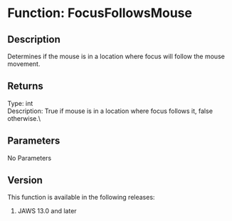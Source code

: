 # Function: FocusFollowsMouse

## Description

Determines if the mouse is in a location where focus will follow the
mouse movement.

## Returns

Type: int\
Description: True if mouse is in a location where focus follows it,
false otherwise.\

## Parameters

No Parameters

## Version

This function is available in the following releases:

1.  JAWS 13.0 and later
